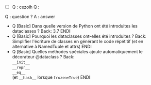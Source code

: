 - [ ] Q : 
cezoih Q : 

Q : question ? 
A : answer 


- Q [Basic] Dans quelle version de Python ont été introduites les dataclasses ? Back:  3.7 <!--ID: 1730827063904--> ENDI
- Q [Basic] Pourquoi les dataclasses ont-elles été introduites ? Back: Simplifier l'écriture de classes en générant le code répétitif (et en alternative à NamedTuple et attrs) <!--ID: 1730827063909--> ENDI
- Q [Basic] Quelles méthodes spéciales ajoute automatiquement le décorateur @dataclass ? Back:  <br>`__init__` <br>`__repr__` <br>`__eq__` <br>(et `__hash__` lorsque `frozen=True`) <!--ID: 1730827063911--> ENDI

